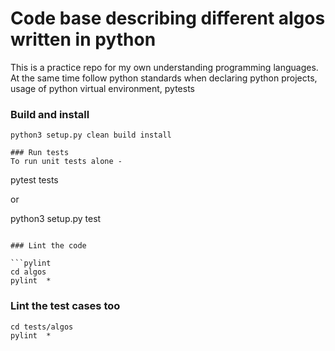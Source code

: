 # Code base describing different algos written in python

This is a practice repo for my own understanding programming languages. At the same time follow python standards 
when declaring python projects, usage of python virtual environment, pytests


### Build and install

```python3
python3 setup.py clean build install

### Run tests
To run unit tests alone -

```
pytest tests

or

python3 setup.py test
```

### Lint the code

```pylint
cd algos
pylint  *
```

### Lint the test cases too

```pylint
cd tests/algos
pylint  *
```